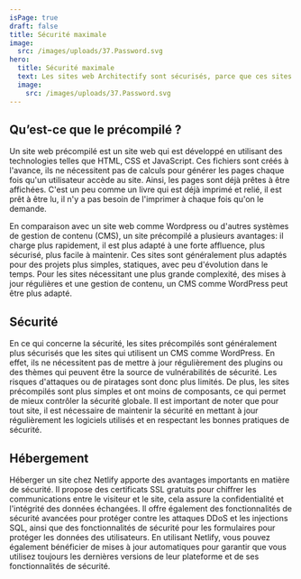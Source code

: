 ```yaml
---
isPage: true
draft: false
title: Sécurité maximale
image:
  src: /images/uploads/37.Password.svg
hero: 
  title: Sécurité maximale
  text: Les sites web Architectify sont sécurisés, parce que ces sites utilisent la technologie Jamstack, il n’y a donc pas de langage serveur, ni de base de données, donc aucun risque de hacking par la couche applicative.
  image:
    src: /images/uploads/37.Password.svg
---
```


## Qu’est-ce que le précompilé ?
Un site web précompilé est un site web qui est développé en utilisant des technologies telles que HTML, CSS et JavaScript. Ces fichiers sont créés à l'avance, ils ne nécessitent pas de calculs pour générer les pages chaque fois qu'un utilisateur accède au site. Ainsi, les pages sont déjà prêtes à être affichées. C'est un peu comme un livre qui est déjà imprimé et relié, il est prêt à être lu, il n'y a pas besoin de l'imprimer à chaque fois qu'on le demande.

En comparaison avec un site web comme Wordpress ou d'autres systèmes de gestion de contenu (CMS), un site précompilé a plusieurs avantages: il charge plus rapidement, il est plus adapté à une forte affluence, plus sécurisé, plus facile à maintenir. Ces sites sont généralement plus adaptés pour des projets plus simples, statiques, avec peu d'évolution dans le temps. Pour les sites nécessitant une plus grande complexité, des mises à jour régulières et une gestion de contenu, un CMS comme WordPress peut être plus adapté.

## Sécurité
En ce qui concerne la sécurité, les sites précompilés sont généralement plus sécurisés que les sites qui utilisent un CMS comme WordPress. En effet, ils ne nécessitent pas de mettre à jour régulièrement des plugins ou des thèmes qui peuvent être la source de vulnérabilités de sécurité. Les risques d'attaques ou de piratages sont donc plus limités. De plus, les sites précompilés sont plus simples et ont moins de composants, ce qui permet de mieux contrôler la sécurité globale. Il est important de noter que pour tout site, il est nécessaire de maintenir la sécurité en mettant à jour régulièrement les logiciels utilisés et en respectant les bonnes pratiques de sécurité.

## Hébergement
Héberger un site chez Netlify apporte des avantages importants en matière de sécurité. Il propose des certificats SSL gratuits pour chiffrer les communications entre le visiteur et le site, cela assure la confidentialité et l'intégrité des données échangées. Il offre également des fonctionnalités de sécurité avancées pour protéger contre les attaques DDoS et les injections SQL, ainsi que des fonctionnalités de sécurité pour les formulaires pour protéger les données des utilisateurs. En utilisant Netlify, vous pouvez également bénéficier de mises à jour automatiques pour garantir que vous utilisez toujours les dernières versions de leur plateforme et de ses fonctionnalités de sécurité.